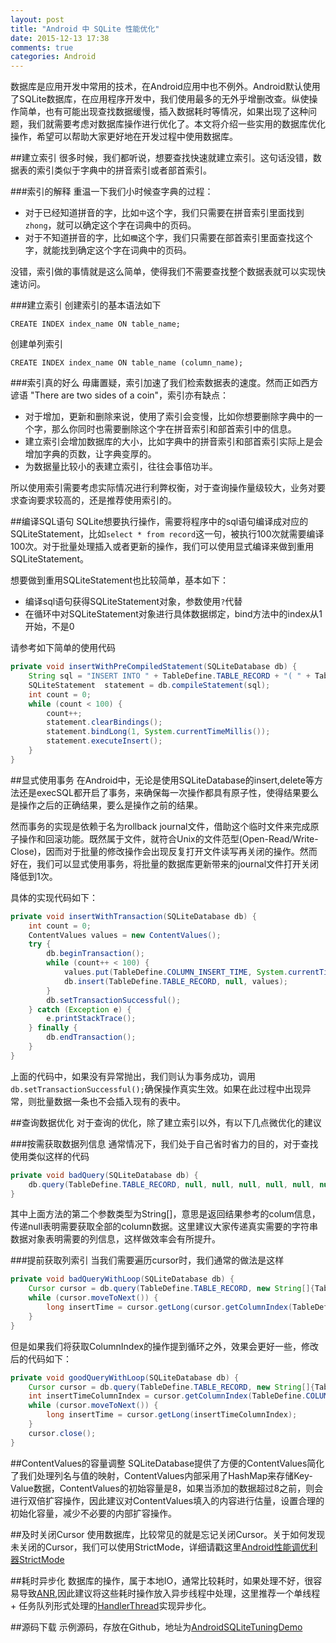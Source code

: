 ```yaml
---
layout: post
title: "Android 中 SQLite 性能优化"
date: 2015-12-13 17:38
comments: true
categories: Android
---
```

数据库是应用开发中常用的技术，在Android应用中也不例外。Android默认使用了SQLite数据库，在应用程序开发中，我们使用最多的无外乎增删改查。纵使操作简单，也有可能出现查找数据缓慢，插入数据耗时等情况，如果出现了这种问题，我们就需要考虑对数据库操作进行优化了。本文将介绍一些实用的数据库优化操作，希望可以帮助大家更好地在开发过程中使用数据库。
<!--more-->
##建立索引
很多时候，我们都听说，想要查找快速就建立索引。这句话没错，数据表的索引类似于字典中的拼音索引或者部首索引。

###索引的解释
重温一下我们小时候查字典的过程：

  * 对于已经知道拼音的字，比如`中`这个字，我们只需要在拼音索引里面找到`zhong`，就可以确定这个字在词典中的页码。
  * 对于不知道拼音的字，比如`欗`这个字，我们只需要在部首索引里面查找这个字，就能找到确定这个字在词典中的页码。

没错，索引做的事情就是这么简单，使得我们不需要查找整个数据表就可以实现快速访问。

###建立索引
创建索引的基本语法如下
```
CREATE INDEX index_name ON table_name;
```

创建单列索引
```
CREATE INDEX index_name ON table_name (column_name);
```

###索引真的好么
毋庸置疑，索引加速了我们检索数据表的速度。然而正如西方谚语 "There are two sides of a coin"，索引亦有缺点：

  * 对于增加，更新和删除来说，使用了索引会变慢，比如你想要删除字典中的一个字，那么你同时也需要删除这个字在拼音索引和部首索引中的信息。
  * 建立索引会增加数据库的大小，比如字典中的拼音索引和部首索引实际上是会增加字典的页数，让字典变厚的。
  * 为数据量比较小的表建立索引，往往会事倍功半。

所以使用索引需要考虑实际情况进行利弊权衡，对于查询操作量级较大，业务对要求查询要求较高的，还是推荐使用索引的。

##编译SQL语句
SQLite想要执行操作，需要将程序中的sql语句编译成对应的SQLiteStatement，比如`select * from record`这一句，被执行100次就需要编译100次。对于批量处理插入或者更新的操作，我们可以使用显式编译来做到重用SQLiteStatement。

想要做到重用SQLiteStatement也比较简单，基本如下：

  * 编译sql语句获得SQLiteStatement对象，参数使用`?`代替
  * 在循环中对SQLiteStatement对象进行具体数据绑定，bind方法中的index从1开始，不是0

请参考如下简单的使用代码
```java
private void insertWithPreCompiledStatement(SQLiteDatabase db) {
    String sql = "INSERT INTO " + TableDefine.TABLE_RECORD + "( " + TableDefine.COLUMN_INSERT_TIME + ") VALUES(?)";
    SQLiteStatement  statement = db.compileStatement(sql);
    int count = 0;
    while (count < 100) {
        count++;
        statement.clearBindings();
        statement.bindLong(1, System.currentTimeMillis());
        statement.executeInsert();
    }
}
```

##显式使用事务
在Android中，无论是使用SQLiteDatabase的insert,delete等方法还是execSQL都开启了事务，来确保每一次操作都具有原子性，使得结果要么是操作之后的正确结果，要么是操作之前的结果。

然而事务的实现是依赖于名为rollback journal文件，借助这个临时文件来完成原子操作和回滚功能。既然属于文件，就符合Unix的文件范型(Open-Read/Write-Close)，因而对于批量的修改操作会出现反复打开文件读写再关闭的操作。然而好在，我们可以显式使用事务，将批量的数据库更新带来的journal文件打开关闭降低到1次。

具体的实现代码如下：

```java
private void insertWithTransaction(SQLiteDatabase db) {
    int count = 0;
    ContentValues values = new ContentValues();
    try {
        db.beginTransaction();
        while (count++ < 100) {
            values.put(TableDefine.COLUMN_INSERT_TIME, System.currentTimeMillis());
            db.insert(TableDefine.TABLE_RECORD, null, values);
        }
       	db.setTransactionSuccessful();
    } catch (Exception e) {
        e.printStackTrace();
    } finally {
        db.endTransaction();
    }
}
```

上面的代码中，如果没有异常抛出，我们则认为事务成功，调用`db.setTransactionSuccessful();`确保操作真实生效。如果在此过程中出现异常，则批量数据一条也不会插入现有的表中。


##查询数据优化
对于查询的优化，除了建立索引以外，有以下几点微优化的建议

###按需获取数据列信息
通常情况下，我们处于自己省时省力的目的，对于查找使用类似这样的代码
```java
private void badQuery(SQLiteDatabase db) {
    db.query(TableDefine.TABLE_RECORD, null, null, null, null, null, null) ;
}
```
其中上面方法的第二个参数类型为String[]，意思是返回结果参考的colum信息，传递null表明需要获取全部的column数据。这里建议大家传递真实需要的字符串数据对象表明需要的列信息，这样做效率会有所提升。

###提前获取列索引
当我们需要遍历cursor时，我们通常的做法是这样
```java
private void badQueryWithLoop(SQLiteDatabase db) {
    Cursor cursor = db.query(TableDefine.TABLE_RECORD, new String[]{TableDefine.COLUMN_INSERT_TIME}, null, null, null, null, null) ;
    while (cursor.moveToNext()) {
        long insertTime = cursor.getLong(cursor.getColumnIndex(TableDefine.COLUMN_INSERT_TIME));
    }
}
```
但是如果我们将获取ColumnIndex的操作提到循环之外，效果会更好一些，修改后的代码如下：
```java
private void goodQueryWithLoop(SQLiteDatabase db) {
    Cursor cursor = db.query(TableDefine.TABLE_RECORD, new String[]{TableDefine.COLUMN_INSERT_TIME}, null, null, null, null, null) ;
    int insertTimeColumnIndex = cursor.getColumnIndex(TableDefine.COLUMN_INSERT_TIME);
    while (cursor.moveToNext()) {
        long insertTime = cursor.getLong(insertTimeColumnIndex);
    }
    cursor.close();
}
```
##ContentValues的容量调整
SQLiteDatabase提供了方便的ContentValues简化了我们处理列名与值的映射，ContentValues内部采用了HashMap来存储Key-Value数据，ContentValues的初始容量是8，如果当添加的数据超过8之前，则会进行双倍扩容操作，因此建议对ContentValues填入的内容进行估量，设置合理的初始化容量，减少不必要的内部扩容操作。

##及时关闭Cursor
使用数据库，比较常见的就是忘记关闭Cursor。关于如何发现未关闭的Cursor，我们可以使用StrictMode，详细请戳这里[Android性能调优利器StrictMode](http://droidyue.com/blog/2015/09/26/android-tuning-tool-strictmode/)


##耗时异步化
数据库的操作，属于本地IO，通常比较耗时，如果处理不好，很容易导致[ANR](http://droidyue.com/blog/2015/07/18/anr-in-android/),因此建议将这些耗时操作放入异步线程中处理，这里推荐一个单线程 + 任务队列形式处理的[HandlerThread](http://droidyue.com/blog/2015/11/08/make-use-of-handlerthread/)实现异步化。

##源码下载
示例源码，存放在Github，地址为[AndroidSQLiteTuningDemo](https://github.com/androidyue/AndroidSQLiteTuningDemo)
